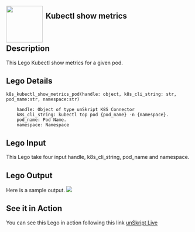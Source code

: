 [<img align="left" src="https://unskript.com/assets/favicon.png" width="100" height="100" style="padding-right: 5px">](https://unskript.com/assets/favicon.png) 
<h2>Kubectl show metrics</h2>

<br>

## Description
This Lego Kubectl show metrics for a given pod.


## Lego Details

    k8s_kubectl_show_metrics_pod(handle: object, k8s_cli_string: str, pod_name:str, namespace:str)

        handle: Object of type unSkript K8S Connector
        k8s_cli_string: kubectl top pod {pod_name} -n {namespace}.
        pod_name: Pod Name.
        namespace: Namespace

## Lego Input
This Lego take four input handle, k8s_cli_string, pod_name and namespace.

## Lego Output
Here is a sample output.
<img src="./1.png">

## See it in Action

You can see this Lego in action following this link [unSkript Live](https://us.app.unskript.io)